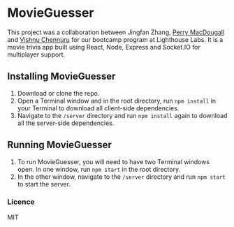 # MovieGuesser

This project was a collaboration between Jingfan Zhang, [Perry MacDougall](https://github.com/perrymacdougall/) and [Vishnu Chennuru](https://github.com/vishnuchen) for our bootcamp program at Lighthouse Labs. It is a movie trivia app built using React, Node, Express and Socket.IO for multiplayer support.

## Installing MovieGuesser

1. Download or clone the repo.
2. Open a Terminal window and in the root directory, run `npm install` in your Terminal to download all client-side dependencies.
3. Navigate to the `/server` directory and run `npm install` again to download all the server-side dependencies.

## Running MovieGuesser

1. To run MovieGuesser, you will need to have two Terminal windows open. In one window, run `npm start` in the root directory.
2. In the other window, navigate to the `/server` directory and run `npm start` to start the server.

### Licence
MIT

